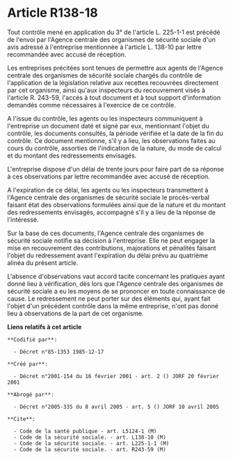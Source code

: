 # Article R138-18

Tout contrôle mené en application du 3° de l'article L. 225-1-1 est précédé de l'envoi par l'Agence centrale des organismes
de sécurité sociale d'un avis adressé à l'entreprise mentionnée à l'article L. 138-10 par lettre recommandée avec accusé de
réception.

Les entreprises précitées sont tenues de permettre aux agents de l'Agence centrale des organismes de sécurité sociale chargés
du contrôle de l'application de la législation relative aux recettes recouvrées directement par cet organisme, ainsi qu'aux
inspecteurs du recouvrement visés à l'article R. 243-59, l'accès à tout document et à tout support d'information demandés
comme nécessaires à l'exercice de ce contrôle.

A l'issue du contrôle, les agents ou les inspecteurs communiquent à l'entreprise un document daté et signé par eux,
mentionnant l'objet du contrôle, les documents consultés, la période vérifiée et la date de la fin du contrôle. Ce document
mentionne, s'il y a lieu, les observations faites au cours du contrôle, assorties de l'indication de la nature, du mode de
calcul et du montant des redressements envisagés.

L'entreprise dispose d'un délai de trente jours pour faire part de sa réponse à ces observations par lettre recommandée avec
accusé de réception.

A l'expiration de ce délai, les agents ou les inspecteurs transmettent à l'Agence centrale des organismes de sécurité sociale
le procès-verbal faisant état des observations formulées ainsi que de la nature et du montant des redressements envisagés,
accompagné s'il y a lieu de la réponse de l'intéressé.

Sur la base de ces documents, l'Agence centrale des organismes de sécurité sociale notifie sa décision à l'entreprise. Elle
ne peut engager la mise en recouvrement des contributions, majorations et pénalités faisant l'objet du redressement avant
l'expiration du délai prévu au quatrième alinéa du présent article.

L'absence d'observations vaut accord tacite concernant les pratiques ayant donné lieu à vérification, dès lors que l'Agence
centrale des organismes de sécurité sociale a eu les moyens de se prononcer en toute connaissance de cause. Le redressement
ne peut porter sur des éléments qui, ayant fait l'objet d'un précédent contrôle dans la même entreprise, n'ont pas donné lieu
à observations de la part de cet organisme.

**Liens relatifs à cet article**

	**Codifié par**:

	  - Décret n°85-1353 1985-12-17

	**Créé par**:

	  - Décret n°2001-154 du 16 février 2001 - art. 2 () JORF 20 février 2001

	**Abrogé par**:

	  - Décret n°2005-335 du 8 avril 2005 - art. 5 () JORF 10 avril 2005

	**Cite**:

	  - Code de la santé publique - art. L5124-1 (M)
	  - Code de la sécurité sociale. - art. L138-10 (M)
	  - Code de la sécurité sociale. - art. L225-1-1 (M)
	  - Code de la sécurité sociale. - art. R243-59 (M)
